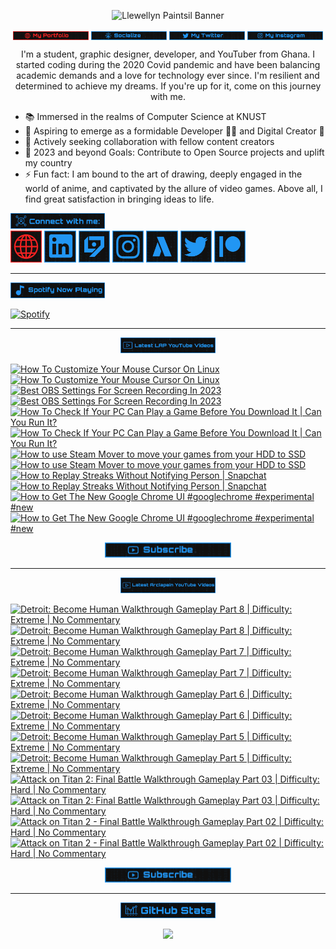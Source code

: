 <!-- Banner -->
<p align="center">
<img src="./images/banner/github-banner-v2.gif" alt="Llewellyn Paintsil Banner" title="Llewellyn Paintsil Banner" loading="eager" decoding="async" longdesc="I'm Llewellyn Adonteng Paintsil. A Christian, web developer, Content Creator, Gamer, Graphic Designer, and anime lover. This is just an improved version of my banner by the way. Hope to work with more people and improve my skills.">
</p>

<div align="center">

<!-- INTRO BADGES START -->
<p>
<!-- My portfolio -->
<a href="#" target="_blank">
<img src="./images/badge/my-portfolio-down.png" align="center" width="24%" alt="Llewellyn's Portfolio Badge [Down]" title="Llewellyn's Portfolio [Down]" loading="eager" decoding="async" longdesc="A custom made badge that leads to the Portfolio of Llewellyn Adonteng Paintsil"></a> 
<!-- My Github -->
<a href="https://github.com/Llewellyn500" target="_blank">
<img src="./images/badge/socialize.png" align="center" width="24%" alt="Llewellyn's Github Profile Badge" title="Llewellyn's Github Profile" loading="eager" decoding="async" longdesc="A custom made badge that leads to the Github Profile of Llewellyn Adonteng Paintsil"></a>
<!-- My Twitter -->
<a href="https://twitter.com/LlewellynAdont1" target="_blank">
<img src="./images/badge/my-twitter.png" align="center" width="24%" alt="Llewellyn's Twitter Badge" title="Llewellyn's Twitter" loading="eager" decoding="async" longdesc="A custom made badge that leads to the Twitter account of Llewellyn Adonteng Paintsil"></a>
<!-- My Instagram -->
<a href="https://instagram.com/llewellynpaint?igshid=MzNINGNkZWQ4Mg==" target="_blank">
<img src="./images/badge/my-instagram.png" width="24%" align="center" alt="Llewellyn's Instagram Badge" title="Llewellyn's Instagram" loading="eager" decoding="async" longdesc="A custom made badge that leads to the instagram account of Llewellyn Adonteng Paintsil"></a>
</p>
<!-- INTRO BADGES END -->

<!-- BODY START -->
<p>
I'm a student, graphic designer, developer, and YouTuber from Ghana. I started coding during the 2020 Covid pandemic and have been balancing academic demands and a love for technology ever since. I'm resilient and determined to achieve my dreams. If you're up for it, come on this journey with me.
</p>
</div>

<p>
<ul>
<li>📚 Immersed in the realms of Computer Science at KNUST</li>
<li>🌱 Aspiring to emerge as a formidable Developer 👨‍💻 and Digital Creator 🎥</li>
<li>👯 Actively seeking collaboration with fellow content creators
</li>
<li>🥅 2023 and beyond Goals: Contribute to Open Source projects and uplift my country
</li>
<li>⚡ Fun fact: I am bound to the art of drawing, deeply engaged in the world of anime, and captivated by the allure of video games. Above all, I find great satisfaction in bringing ideas to life.</li>
</ul>
</p>
<!-- BODY END -->

<!-- SOCIAL MEDIA LINKS START -->
<div>
<img src="./images/badge/connect-with-me.png"  width="30%" alt="connect with me" title="Connect with me" loading="eager" decoding="async" />
</div>
<div>
<a href="#" target="_blank">
<img src="./images/icons/portfolio-[down].png" width="10%" alt="Llewellyn Portfolio Icon" title="Llewellyn's Portfolio" loading="lazy" decoding="async" longdesc="A custom made icon that leads to the Portfolio of Llewellyn Adonteng Paintsil"/></a>
<a href="https://www.linkedin.com/in/llewellynpaintsil" target="_blank">
<img src="./images/icons/linkedin.png" width="10%" alt="Llewellyn Linkedin Profile Icon" title="Llewellyn's Linkedin Profile" loading="lazy" decoding="async" longdesc="A custom made icon that leads to the Linkedin of Llewellyn Adonteng Paintsil"/></a>
<a href="https://www.youtube.com/@lap-tutorials" target="_blank">
<img src="./images/icons/lap.png" width="10%" alt="LAP Youtube Channel Icon" title="LAP YouTube Channel" loading="lazy" decoding="async" longdesc="A custom made icon that leads to the LAP youtube Channel"/></a>
<a href="https://instagram.com/llewellynpaint?igshid=MzNINGNkZWQ4Mg==" target="_blank">
<img src="./images/icons/instagram.png" width="10%" alt="Llewellyn Instagram Icon" title="Llewellyn's Instagram" loading="lazy" decoding="async" longdesc="A custom made icon that leads to the Instagram account of Llewellyn Adonteng Paintsil"/></a>
<a href="https://www.youtube.com/@arclapain" target="_blank">
<img src="./images/icons/arclapain.png" width="10%" alt="Arclapain YouTube Channel Icon" title="Arclapain YouTube Channel" loading="lazy" decoding="async" longdesc="A custom made icon that leads to the Channel of Arclapain"/></a>
<a href="https://twitter.com/LlewellynAdont1" target="_blank">
<img src="./images/icons/twitter.png" width="10%" alt="Llewellyn Twitter Icon" title="Llewellyn's Twitter Account" loading="lazy" decoding="async" longdesc="A custom made icon that leads to the Twitter of Llewellyn Adonteng Paintsil"/></a>
<a href="https://www.patreon.com/LPTeach" target="_blank">
<img src="./images/icons/patreon.png" width="10%" alt="Llewellyn Patreon Icon" title="Llewellyn's Patreon" loading="lazy" decoding="async" longdesc="A custom made icon that leads to the Patreon of Llewellyn Adonteng Paintsil"/></a>
</div>
<!-- SOCIAL MEDIA LINKS END -->

---

<!-- Spotify now playing start -->
<div>
<img src="./images/badge/spotify-now-play.png"  width="30%" alt="spotify now playing" title="Spotify Now Playing" loading="eager" decoding="async"/>
</div>
<div>

[![Spotify](https://spotify-now-playing-two-nu.vercel.app/api/spotify)](https://open.spotify.com/user/31oqgy33mbfmztovhp2eguowwti4)

</div>
<!-- Spotify now playing end -->

---

<div align="center">
<img src="./images/badge/latest-lap-youtube-videos.png"  width="30%" alt="lap youtube videos" title="LAP - Tutorials YouTube Video" loading="eager" decoding="async" />
</div>
<div>

<!-- BEGIN LAP-TUTORIALS-YOUTUBE-CARDS -->
[![How To Customize Your Mouse Cursor On Linux](https://ytcards.demolab.com/?id=6JgkhKIoFOA&title=How+To+Customize+Your+Mouse+Cursor+On+Linux&lang=en&timestamp=1700161204&background_color=%23101010&title_color=%23FBFBFD&stats_color=%232196f3&max_title_lines=1&width=250&border_radius=5 "How To Customize Your Mouse Cursor On Linux")](https://www.youtube.com/watch?v=6JgkhKIoFOA#gh-dark-mode-only)[![How To Customize Your Mouse Cursor On Linux](https://ytcards.demolab.com/?id=6JgkhKIoFOA&title=How+To+Customize+Your+Mouse+Cursor+On+Linux&lang=en&timestamp=1700161204&background_color=%23101010&title_color=%23FBFBFD&stats_color=%232196f3&max_title_lines=1&width=250&border_radius=5 "How To Customize Your Mouse Cursor On Linux")](https://www.youtube.com/watch?v=6JgkhKIoFOA#gh-light-mode-only)
[![Best OBS Settings For Screen Recording In 2023](https://ytcards.demolab.com/?id=L34gBX7Ci3w&title=Best+OBS+Settings+For+Screen+Recording+In+2023&lang=en&timestamp=1699988413&background_color=%23101010&title_color=%23FBFBFD&stats_color=%232196f3&max_title_lines=1&width=250&border_radius=5 "Best OBS Settings For Screen Recording In 2023")](https://www.youtube.com/watch?v=L34gBX7Ci3w#gh-dark-mode-only)[![Best OBS Settings For Screen Recording In 2023](https://ytcards.demolab.com/?id=L34gBX7Ci3w&title=Best+OBS+Settings+For+Screen+Recording+In+2023&lang=en&timestamp=1699988413&background_color=%23101010&title_color=%23FBFBFD&stats_color=%232196f3&max_title_lines=1&width=250&border_radius=5 "Best OBS Settings For Screen Recording In 2023")](https://www.youtube.com/watch?v=L34gBX7Ci3w#gh-light-mode-only)
[![How To Check If Your PC Can Play a Game Before You Download It | Can You Run It?](https://ytcards.demolab.com/?id=HES5yDR6W5A&title=How+To+Check+If+Your+PC+Can+Play+a+Game+Before+You+Download+It+%7C+Can+You+Run+It%3F&lang=en&timestamp=1698346807&background_color=%23101010&title_color=%23FBFBFD&stats_color=%232196f3&max_title_lines=1&width=250&border_radius=5 "How To Check If Your PC Can Play a Game Before You Download It | Can You Run It?")](https://www.youtube.com/watch?v=HES5yDR6W5A#gh-dark-mode-only)[![How To Check If Your PC Can Play a Game Before You Download It | Can You Run It?](https://ytcards.demolab.com/?id=HES5yDR6W5A&title=How+To+Check+If+Your+PC+Can+Play+a+Game+Before+You+Download+It+%7C+Can+You+Run+It%3F&lang=en&timestamp=1698346807&background_color=%23101010&title_color=%23FBFBFD&stats_color=%232196f3&max_title_lines=1&width=250&border_radius=5 "How To Check If Your PC Can Play a Game Before You Download It | Can You Run It?")](https://www.youtube.com/watch?v=HES5yDR6W5A#gh-light-mode-only)
[![How to use Steam Mover to move your games from your HDD to SSD](https://ytcards.demolab.com/?id=xxemMxGQVhc&title=How+to+use+Steam+Mover+to+move+your+games+from+your+HDD+to+SSD&lang=en&timestamp=1698174024&background_color=%23101010&title_color=%23FBFBFD&stats_color=%232196f3&max_title_lines=1&width=250&border_radius=5 "How to use Steam Mover to move your games from your HDD to SSD")](https://www.youtube.com/watch?v=xxemMxGQVhc#gh-dark-mode-only)[![How to use Steam Mover to move your games from your HDD to SSD](https://ytcards.demolab.com/?id=xxemMxGQVhc&title=How+to+use+Steam+Mover+to+move+your+games+from+your+HDD+to+SSD&lang=en&timestamp=1698174024&background_color=%23101010&title_color=%23FBFBFD&stats_color=%232196f3&max_title_lines=1&width=250&border_radius=5 "How to use Steam Mover to move your games from your HDD to SSD")](https://www.youtube.com/watch?v=xxemMxGQVhc#gh-light-mode-only)
[![How to Replay Streaks Without Notifying Person | Snapchat](https://ytcards.demolab.com/?id=d-mD-bv1moI&title=How+to+Replay+Streaks+Without+Notifying+Person+%7C+Snapchat&lang=en&timestamp=1697742025&background_color=%23101010&title_color=%23FBFBFD&stats_color=%232196f3&max_title_lines=1&width=250&border_radius=5 "How to Replay Streaks Without Notifying Person | Snapchat")](https://www.youtube.com/watch?v=d-mD-bv1moI#gh-dark-mode-only)[![How to Replay Streaks Without Notifying Person | Snapchat](https://ytcards.demolab.com/?id=d-mD-bv1moI&title=How+to+Replay+Streaks+Without+Notifying+Person+%7C+Snapchat&lang=en&timestamp=1697742025&background_color=%23101010&title_color=%23FBFBFD&stats_color=%232196f3&max_title_lines=1&width=250&border_radius=5 "How to Replay Streaks Without Notifying Person | Snapchat")](https://www.youtube.com/watch?v=d-mD-bv1moI#gh-light-mode-only)
[![How to Get The New Google Chrome UI #googlechrome #experimental #new](https://ytcards.demolab.com/?id=EIT1l_8xNj4&title=How+to+Get+The+New+Google+Chrome+UI+%23googlechrome+%23experimental+%23new&lang=en&timestamp=1697479210&background_color=%23101010&title_color=%23FBFBFD&stats_color=%232196f3&max_title_lines=1&width=250&border_radius=5 "How to Get The New Google Chrome UI #googlechrome #experimental #new")](https://www.youtube.com/watch?v=EIT1l_8xNj4#gh-dark-mode-only)[![How to Get The New Google Chrome UI #googlechrome #experimental #new](https://ytcards.demolab.com/?id=EIT1l_8xNj4&title=How+to+Get+The+New+Google+Chrome+UI+%23googlechrome+%23experimental+%23new&lang=en&timestamp=1697479210&background_color=%23101010&title_color=%23FBFBFD&stats_color=%232196f3&max_title_lines=1&width=250&border_radius=5 "How to Get The New Google Chrome UI #googlechrome #experimental #new")](https://www.youtube.com/watch?v=EIT1l_8xNj4#gh-light-mode-only)
<!-- END LAP-TUTORIALS-YOUTUBE-CARDS -->

<div align="center">
<a href="https://www.youtube.com/@lap-tutorials">
<img src="./images/badge/subscribe.png" width="40%" alt="Subscribe button" title="Subscribe Button" loading="eager" decoding="async" longdesc="A custom made subscribe button"/></a>
</div>

---

<div align="center">
<img src="./images/badge/latest-arclapain-youtube-video.png"  width="30%" alt="arclapain youtube videos" title="Arclapain YouTube Videos" loading="eager" decoding="async" />
</div>
<div>

<!-- BEGIN ARCLAPAIN-YOUTUBE-CARDS -->
[![Detroit: Become Human Walkthrough Gameplay Part 8 | Difficulty: Extreme | No Commentary](https://ytcards.demolab.com/?id=2c14Pg8pse0&title=Detroit%3A+Become+Human+Walkthrough+Gameplay+Part+8+%7C+Difficulty%3A+Extreme+%7C+No+Commentary&lang=en&timestamp=1700679602&background_color=%23101010&title_color=%23FBFBFD&stats_color=%232196f3&max_title_lines=1&width=250&border_radius=5 "Detroit: Become Human Walkthrough Gameplay Part 8 | Difficulty: Extreme | No Commentary")](https://www.youtube.com/watch?v=2c14Pg8pse0#gh-dark-mode-only)[![Detroit: Become Human Walkthrough Gameplay Part 8 | Difficulty: Extreme | No Commentary](https://ytcards.demolab.com/?id=2c14Pg8pse0&title=Detroit%3A+Become+Human+Walkthrough+Gameplay+Part+8+%7C+Difficulty%3A+Extreme+%7C+No+Commentary&lang=en&timestamp=1700679602&background_color=%23101010&title_color=%23FBFBFD&stats_color=%232196f3&max_title_lines=1&width=250&border_radius=5 "Detroit: Become Human Walkthrough Gameplay Part 8 | Difficulty: Extreme | No Commentary")](https://www.youtube.com/watch?v=2c14Pg8pse0#gh-light-mode-only)
[![Detroit: Become Human Walkthrough Gameplay Part 7 | Difficulty: Extreme | No Commentary](https://ytcards.demolab.com/?id=-P-tq5SuUSs&title=Detroit%3A+Become+Human+Walkthrough+Gameplay+Part+7+%7C+Difficulty%3A+Extreme+%7C+No+Commentary&lang=en&timestamp=1700506800&background_color=%23101010&title_color=%23FBFBFD&stats_color=%232196f3&max_title_lines=1&width=250&border_radius=5 "Detroit: Become Human Walkthrough Gameplay Part 7 | Difficulty: Extreme | No Commentary")](https://www.youtube.com/watch?v=-P-tq5SuUSs#gh-dark-mode-only)[![Detroit: Become Human Walkthrough Gameplay Part 7 | Difficulty: Extreme | No Commentary](https://ytcards.demolab.com/?id=-P-tq5SuUSs&title=Detroit%3A+Become+Human+Walkthrough+Gameplay+Part+7+%7C+Difficulty%3A+Extreme+%7C+No+Commentary&lang=en&timestamp=1700506800&background_color=%23101010&title_color=%23FBFBFD&stats_color=%232196f3&max_title_lines=1&width=250&border_radius=5 "Detroit: Become Human Walkthrough Gameplay Part 7 | Difficulty: Extreme | No Commentary")](https://www.youtube.com/watch?v=-P-tq5SuUSs#gh-light-mode-only)
[![Detroit: Become Human Walkthrough Gameplay Part 6 | Difficulty: Extreme | No Commentary](https://ytcards.demolab.com/?id=CD3D13JIVis&title=Detroit%3A+Become+Human+Walkthrough+Gameplay+Part+6+%7C+Difficulty%3A+Extreme+%7C+No+Commentary&lang=en&timestamp=1700247604&background_color=%23101010&title_color=%23FBFBFD&stats_color=%232196f3&max_title_lines=1&width=250&border_radius=5 "Detroit: Become Human Walkthrough Gameplay Part 6 | Difficulty: Extreme | No Commentary")](https://www.youtube.com/watch?v=CD3D13JIVis#gh-dark-mode-only)[![Detroit: Become Human Walkthrough Gameplay Part 6 | Difficulty: Extreme | No Commentary](https://ytcards.demolab.com/?id=CD3D13JIVis&title=Detroit%3A+Become+Human+Walkthrough+Gameplay+Part+6+%7C+Difficulty%3A+Extreme+%7C+No+Commentary&lang=en&timestamp=1700247604&background_color=%23101010&title_color=%23FBFBFD&stats_color=%232196f3&max_title_lines=1&width=250&border_radius=5 "Detroit: Become Human Walkthrough Gameplay Part 6 | Difficulty: Extreme | No Commentary")](https://www.youtube.com/watch?v=CD3D13JIVis#gh-light-mode-only)
[![Detroit: Become Human Walkthrough Gameplay Part 5 | Difficulty: Extreme | No Commentary](https://ytcards.demolab.com/?id=kvL9Qku02P4&title=Detroit%3A+Become+Human+Walkthrough+Gameplay+Part+5+%7C+Difficulty%3A+Extreme+%7C+No+Commentary&lang=en&timestamp=1700074830&background_color=%23101010&title_color=%23FBFBFD&stats_color=%232196f3&max_title_lines=1&width=250&border_radius=5 "Detroit: Become Human Walkthrough Gameplay Part 5 | Difficulty: Extreme | No Commentary")](https://www.youtube.com/watch?v=kvL9Qku02P4#gh-dark-mode-only)[![Detroit: Become Human Walkthrough Gameplay Part 5 | Difficulty: Extreme | No Commentary](https://ytcards.demolab.com/?id=kvL9Qku02P4&title=Detroit%3A+Become+Human+Walkthrough+Gameplay+Part+5+%7C+Difficulty%3A+Extreme+%7C+No+Commentary&lang=en&timestamp=1700074830&background_color=%23101010&title_color=%23FBFBFD&stats_color=%232196f3&max_title_lines=1&width=250&border_radius=5 "Detroit: Become Human Walkthrough Gameplay Part 5 | Difficulty: Extreme | No Commentary")](https://www.youtube.com/watch?v=kvL9Qku02P4#gh-light-mode-only)
[![Attack on Titan 2: Final Battle Walkthrough Gameplay Part 03 | Difficulty: Hard | No Commentary](https://ytcards.demolab.com/?id=rhb4eSl499o&title=Attack+on+Titan+2%3A+Final+Battle+Walkthrough+Gameplay+Part+03+%7C+Difficulty%3A+Hard+%7C+No+Commentary&lang=en&timestamp=1699902031&background_color=%23101010&title_color=%23FBFBFD&stats_color=%232196f3&max_title_lines=1&width=250&border_radius=5 "Attack on Titan 2: Final Battle Walkthrough Gameplay Part 03 | Difficulty: Hard | No Commentary")](https://www.youtube.com/watch?v=rhb4eSl499o#gh-dark-mode-only)[![Attack on Titan 2: Final Battle Walkthrough Gameplay Part 03 | Difficulty: Hard | No Commentary](https://ytcards.demolab.com/?id=rhb4eSl499o&title=Attack+on+Titan+2%3A+Final+Battle+Walkthrough+Gameplay+Part+03+%7C+Difficulty%3A+Hard+%7C+No+Commentary&lang=en&timestamp=1699902031&background_color=%23101010&title_color=%23FBFBFD&stats_color=%232196f3&max_title_lines=1&width=250&border_radius=5 "Attack on Titan 2: Final Battle Walkthrough Gameplay Part 03 | Difficulty: Hard | No Commentary")](https://www.youtube.com/watch?v=rhb4eSl499o#gh-light-mode-only)
[![Attack on Titan 2 - Final Battle Walkthrough Gameplay Part 02 | Difficulty: Hard | No Commentary](https://ytcards.demolab.com/?id=SDtH4kXFLrY&title=Attack+on+Titan+2+-+Final+Battle+Walkthrough+Gameplay+Part+02+%7C+Difficulty%3A+Hard+%7C+No+Commentary&lang=en&timestamp=1699642811&background_color=%23101010&title_color=%23FBFBFD&stats_color=%232196f3&max_title_lines=1&width=250&border_radius=5 "Attack on Titan 2 - Final Battle Walkthrough Gameplay Part 02 | Difficulty: Hard | No Commentary")](https://www.youtube.com/watch?v=SDtH4kXFLrY#gh-dark-mode-only)[![Attack on Titan 2 - Final Battle Walkthrough Gameplay Part 02 | Difficulty: Hard | No Commentary](https://ytcards.demolab.com/?id=SDtH4kXFLrY&title=Attack+on+Titan+2+-+Final+Battle+Walkthrough+Gameplay+Part+02+%7C+Difficulty%3A+Hard+%7C+No+Commentary&lang=en&timestamp=1699642811&background_color=%23101010&title_color=%23FBFBFD&stats_color=%232196f3&max_title_lines=1&width=250&border_radius=5 "Attack on Titan 2 - Final Battle Walkthrough Gameplay Part 02 | Difficulty: Hard | No Commentary")](https://www.youtube.com/watch?v=SDtH4kXFLrY#gh-light-mode-only)
<!-- END ARCLAPAIN-YOUTUBE-CARDS -->

<div align="center">
<a href="https://www.youtube.com/@arclapain">
<img src="./images/badge/subscribe.png" width="40%" alt="Subscribe button" title="Subscribe Button" loading="eager" decoding="async" longdesc="A custom made subscribe button"/></a>
</div>

---

<div align="center">
<img src="./images/badge/github-stats.png"  width="30%" alt="github stats" title="GitHub Stats" loading="eager" decoding="async" />
</div>
<p align="center">
<img src="https://github-readme-stats-rho-rouge.vercel.app/api?username=Llewellyn500&show_icons=true&title_color=2196f3&bg_color=101010&text_color=fff&icon_color=2196f3&hide_border=true" />
</p>
